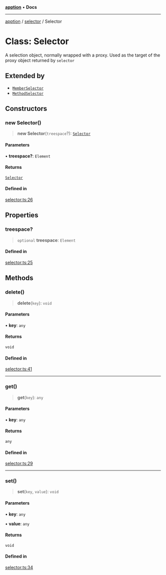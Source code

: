 [**apption**](../../README.md) • **Docs**

***

[apption](../../modules.md) / [selector](../README.md) / Selector

# Class: Selector

A selection object, normally wrapped with a proxy. Used as the target of 
the proxy object returned by `selector`

## Extended by

- [`MemberSelector`](MemberSelector.md)
- [`MethodSelector`](MethodSelector.md)

## Constructors

### new Selector()

> **new Selector**(`treespace`?): [`Selector`](Selector.md)

#### Parameters

• **treespace?**: `Element`

#### Returns

[`Selector`](Selector.md)

#### Defined in

[selector.ts:26](https://github.com/mksunny1/apption/blob/1770a08bd9b714c79b6dab283c2bf83182646040/src/selector.ts#L26)

## Properties

### treespace?

> `optional` **treespace**: `Element`

#### Defined in

[selector.ts:25](https://github.com/mksunny1/apption/blob/1770a08bd9b714c79b6dab283c2bf83182646040/src/selector.ts#L25)

## Methods

### delete()

> **delete**(`key`): `void`

#### Parameters

• **key**: `any`

#### Returns

`void`

#### Defined in

[selector.ts:41](https://github.com/mksunny1/apption/blob/1770a08bd9b714c79b6dab283c2bf83182646040/src/selector.ts#L41)

***

### get()

> **get**(`key`): `any`

#### Parameters

• **key**: `any`

#### Returns

`any`

#### Defined in

[selector.ts:29](https://github.com/mksunny1/apption/blob/1770a08bd9b714c79b6dab283c2bf83182646040/src/selector.ts#L29)

***

### set()

> **set**(`key`, `value`): `void`

#### Parameters

• **key**: `any`

• **value**: `any`

#### Returns

`void`

#### Defined in

[selector.ts:34](https://github.com/mksunny1/apption/blob/1770a08bd9b714c79b6dab283c2bf83182646040/src/selector.ts#L34)
